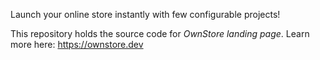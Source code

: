 Launch your online store instantly with few configurable projects!

This repository holds the source code for *OwnStore landing page*. Learn more here: https://ownstore.dev
